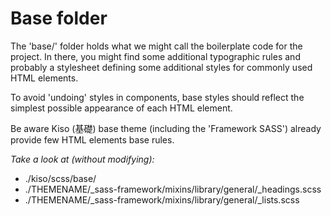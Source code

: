 Base folder
==========

The 'base/' folder holds what we might call the boilerplate code for the project. In there, you might find some additional typographic rules and probably a stylesheet defining some additional styles for commonly used HTML elements.

To avoid 'undoing' styles in components, base styles should reflect the simplest possible appearance of each HTML element.

Be aware Kiso (基礎) base theme (including the 'Framework SASS') already provide few HTML elements base rules.

*Take a look at (without modifying):*

* ./kiso/scss/base/
* ./THEMENAME/_sass-framework/mixins/library/general/_headings.scss
* ./THEMENAME/_sass-framework/mixins/library/general/_lists.scss